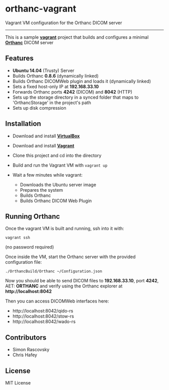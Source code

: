 # orthanc-vagrant
Vagrant VM configuration for the Orthanc DICOM server

---

This is a sample **[vagrant](https://www.vagrantup.com/)** project that builds and configures a minimal **[Orthanc](http://www.orthanc-server.com/)** DICOM server


## Features

- **Ubuntu 14.04** (Trusty) Server
- Builds Orthanc **0.8.6** (dynamically linked)
- Builds Orthanc DICOMWeb plugin and loads it (dynamically linked)
- Sets a fixed host-only IP at **192.168.33.10**
- Forwards Orthanc ports **4242** (DICOM) and **8042** (HTTP)
- Sets up the storage directory in a synced folder that maps to 'OrthancStorage' in the project's path
- Sets up disk compression

## Installation

- Download and install **[VirtualBox](https://www.virtualbox.org/wiki/Downloads)**
- Download and install **[Vagrant](http://www.vagrantup.com/downloads.html)**

- Clone this project and cd into the directory
- Build and run the Vagrant VM with `vagrant up`
- Wait a few minutes while vagrant:
	- Downloads the Ubuntu server image
	- Prepares the system
	- Builds Orthanc
	- Builds Orthanc DICOM Web Plugin


## Running Orthanc

Once the vagrant VM is built and running, ssh into it with:

	vagrant ssh
	
(no password required)
	
Once inside the VM, start the Orthanc server with the provided configuration file:

	./OrthancBuild/Orthanc ~/Configuration.json

Now you should be able to send DICOM files to **192.168.33.10**, port **4242**, AET: **ORTHANC** and verify using the Orthanc explorer at **http://localhost:8042**

Then you can access DICOMWeb interfaces here:

- http://localhost:8042/qido-rs
- http://localhost:8042/stow-rs
- http://localhost:8042/wado-rs

## Contributors

- Simon Rascovsky
- Chris Hafey

## License

MIT License
